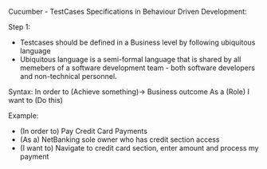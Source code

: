 Cucumber - TestCases Specifications in Behaviour Driven Development:

Step 1:
-	Testcases should be defined in a Business level by following ubiquitous language
-	Ubiquitous language is a semi-formal language that is shared by all memebers of a software development team - both software developers and non-technical personnel.

Syntax:
In order to (Achieve something)-> Business outcome
As a (Role)
I want to (Do this)

Example:
- (In order to) Pay Credit Card Payments
- (As a) NetBanking sole owner who has credit section access
- (I want to) Navigate to credit card section, enter amount and process my payment